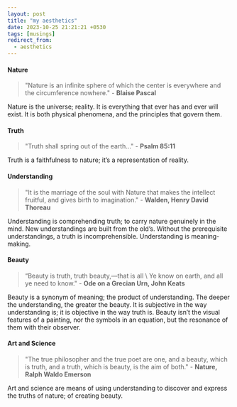 ```yaml
---
layout: post
title: "my aesthetics"
date: 2023-10-25 21:21:21 +0530
tags: [musings]
redirect_from:
  - aesthetics
---
```


#### Nature

> "Nature is an infinite sphere of which the center is everywhere and the circumference nowhere." - **Blaise Pascal**

Nature is the universe; reality. It is everything that ever has and ever will exist. It is both physical phenomena, and the principles that govern them.

#### Truth

> "Truth shall spring out of the earth..." - **Psalm 85:11**

Truth is a faithfulness to nature; it’s a representation of reality.

#### Understanding

> "It is the marriage of the soul with Nature that makes the intellect fruitful, and gives birth to imagination." - **Walden, Henry David Thoreau**

Understanding is comprehending truth; to carry nature genuinely in the mind. New understandings are built from the old’s. Without the prerequisite understandings, a truth is incomprehensible. Understanding is meaning-making.

#### Beauty

> “Beauty is truth, truth beauty,—that is all \ Ye know on earth, and all ye need to know." - **Ode on a Grecian Urn, John Keats**

Beauty is a synonym of meaning; the product of understanding. The deeper the understanding, the greater the beauty. It is subjective in the way understanding is; it is objective in the way truth is. Beauty isn’t the visual features of a painting, nor the symbols in an equation, but the resonance of them with their observer.

#### Art and Science

> "The true philosopher and the true poet are one, and a beauty, which is truth, and a truth, which is beauty, is the aim of both." - **Nature, Ralph Waldo Emerson**

Art and science are means of using understanding to discover and express the truths of nature; of creating beauty.

